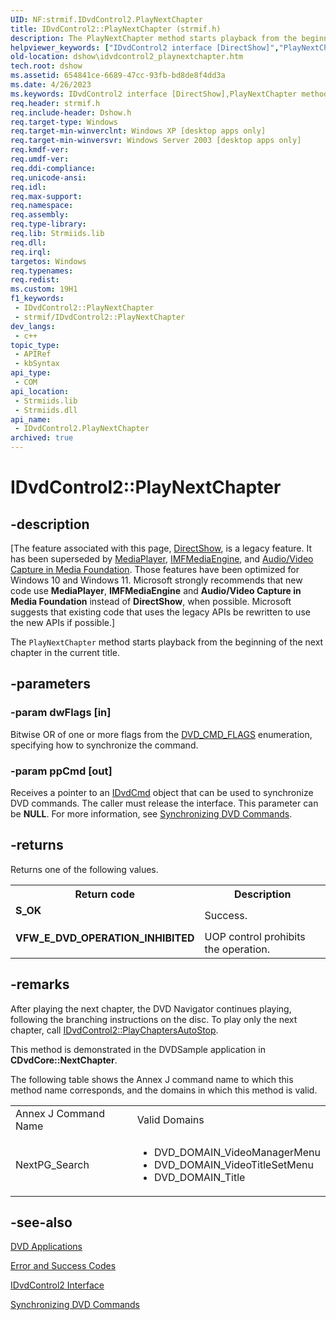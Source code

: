 ```yaml
---
UID: NF:strmif.IDvdControl2.PlayNextChapter
title: IDvdControl2::PlayNextChapter (strmif.h)
description: The PlayNextChapter method starts playback from the beginning of the next chapter in the current title.
helpviewer_keywords: ["IDvdControl2 interface [DirectShow]","PlayNextChapter method","IDvdControl2.PlayNextChapter","IDvdControl2::PlayNextChapter","IDvdControl2PlayNextChapter","PlayNextChapter","PlayNextChapter method [DirectShow]","PlayNextChapter method [DirectShow]","IDvdControl2 interface","dshow.idvdcontrol2_playnextchapter","strmif/IDvdControl2::PlayNextChapter"]
old-location: dshow\idvdcontrol2_playnextchapter.htm
tech.root: dshow
ms.assetid: 654841ce-6689-47cc-93fb-bd8de8f4dd3a
ms.date: 4/26/2023
ms.keywords: IDvdControl2 interface [DirectShow],PlayNextChapter method, IDvdControl2.PlayNextChapter, IDvdControl2::PlayNextChapter, IDvdControl2PlayNextChapter, PlayNextChapter, PlayNextChapter method [DirectShow], PlayNextChapter method [DirectShow],IDvdControl2 interface, dshow.idvdcontrol2_playnextchapter, strmif/IDvdControl2::PlayNextChapter
req.header: strmif.h
req.include-header: Dshow.h
req.target-type: Windows
req.target-min-winverclnt: Windows XP [desktop apps only]
req.target-min-winversvr: Windows Server 2003 [desktop apps only]
req.kmdf-ver: 
req.umdf-ver: 
req.ddi-compliance: 
req.unicode-ansi: 
req.idl: 
req.max-support: 
req.namespace: 
req.assembly: 
req.type-library: 
req.lib: Strmiids.lib
req.dll: 
req.irql: 
targetos: Windows
req.typenames: 
req.redist: 
ms.custom: 19H1
f1_keywords:
 - IDvdControl2::PlayNextChapter
 - strmif/IDvdControl2::PlayNextChapter
dev_langs:
 - c++
topic_type:
 - APIRef
 - kbSyntax
api_type:
 - COM
api_location:
 - Strmiids.lib
 - Strmiids.dll
api_name:
 - IDvdControl2.PlayNextChapter
archived: true
---
```


# IDvdControl2::PlayNextChapter


## -description

\[The feature associated with this page, [DirectShow](/windows/win32/directshow/directshow), is a legacy feature. It has been superseded by [MediaPlayer](/uwp/api/Windows.Media.Playback.MediaPlayer), [IMFMediaEngine](/windows/win32/api/mfmediaengine/nn-mfmediaengine-imfmediaengine), and [Audio/Video Capture in Media Foundation](/windows/win32/medfound/audio-video-capture-in-media-foundation). Those features have been optimized for Windows 10 and Windows 11. Microsoft strongly recommends that new code use **MediaPlayer**, **IMFMediaEngine** and **Audio/Video Capture in Media Foundation** instead of **DirectShow**, when possible. Microsoft suggests that existing code that uses the legacy APIs be rewritten to use the new APIs if possible.\]

The <code>PlayNextChapter</code> method starts playback from the beginning of the next chapter in the current title.

## -parameters

### -param dwFlags [in]

Bitwise OR of one or more flags from the <a href="/windows/desktop/api/strmif/ne-strmif-dvd_cmd_flags">DVD_CMD_FLAGS</a> enumeration, specifying how to synchronize the command.

### -param ppCmd [out]

Receives a pointer to an <a href="/windows/desktop/api/strmif/nn-strmif-idvdcmd">IDvdCmd</a> object that can be used to synchronize DVD commands. The caller must release the interface. This parameter can be <b>NULL</b>. For more information, see <a href="/windows/desktop/DirectShow/synchronizing-dvd-commands">Synchronizing DVD Commands</a>.

## -returns

Returns one of the following values.

<table>
<tr>
<th>Return code</th>
<th>Description</th>
</tr>
<tr>
<td width="40%">
<dl>
<dt><b>S_OK</b></dt>
</dl>
</td>
<td width="60%">
Success.

</td>
</tr>
<tr>
<td width="40%">
<dl>
<dt><b>VFW_E_DVD_OPERATION_INHIBITED</b></dt>
</dl>
</td>
<td width="60%">
UOP control prohibits the operation.

</td>
</tr>
</table>

## -remarks

After playing the next chapter, the DVD Navigator continues playing, following the branching instructions on the disc. To play only the next chapter, call <a href="/windows/desktop/api/strmif/nf-strmif-idvdcontrol2-playchaptersautostop">IDvdControl2::PlayChaptersAutoStop</a>.

This method is demonstrated in the DVDSample application in <b>CDvdCore::NextChapter</b>.

The following table shows the Annex J command name to which this method name corresponds, and the domains in which this method is valid.

<table>
<tr>
<td>Annex J Command Name
            </td>
<td>Valid Domains
            </td>
</tr>
<tr>
<td>NextPG_Search</td>
<td>
<ul>
<li>DVD_DOMAIN_VideoManagerMenu</li>
<li>DVD_DOMAIN_VideoTitleSetMenu</li>
<li>DVD_DOMAIN_Title</li>
</ul>
</td>
</tr>
</table>

## -see-also

<a href="/windows/desktop/DirectShow/dvd-applications">DVD Applications</a>



<a href="/windows/desktop/DirectShow/error-and-success-codes">Error and Success Codes</a>



<a href="/windows/desktop/api/strmif/nn-strmif-idvdcontrol2">IDvdControl2 Interface</a>



<a href="/windows/desktop/DirectShow/synchronizing-dvd-commands">Synchronizing DVD Commands</a>